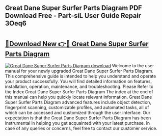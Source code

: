 ## Great Dane Super Surfer Parts Diagram PDF Download Free - Part-siL User Guide Repair 3Oeq6

# <h2><a href="http://dfl4bx.blite.top/?on=Great+Dane+Super+Surfer+Parts+Diagram">🔗Download New 👉🔴 Great Dane Super Surfer Parts Diagram</a></h2>

[![Great Dane Super Surfer Parts Diagram download](https://i.imgur.com/lujVjoI.png)](http://dfl4bx.blite.top/?on=Great+Dane+Super+Surfer+Parts+Diagram)
Welcome to the user manual for your newly upgraded Great Dane Super Surfer Parts Diagram. This comprehensive guide is intended to help you understand and operate your product successfully. You will find detailed information on features, installation, operation, maintenance, and troubleshooting. Please Refer to the Index Great Dane Super Surfer Parts Diagram The index at the end of this manual can help you quickly locate relevant information. Great Dane Super Surfer Parts Diagram advanced features include object detection, fingerprint scanning, customizable profiles, and automated tasks, all of which can be accessed and customized through the user interface. Our expectation is that the Great Dane Super Surfer Parts Diagram has been instrumental in helping you get acquainted with your latest purchase. In case of any queries or concerns, feel free to contact our customer service.
